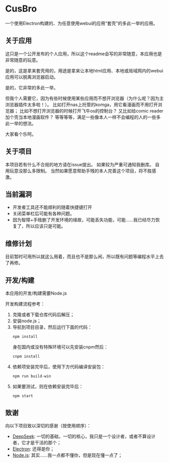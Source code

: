 # CusBro
一个使用Electron构建的、为任意使用webui的应用“套壳”的多此一举的应用。

## 关于应用
这只是一个公开发布的个人应用，所以这个readme会写的非常随意，本应用也是非常随意的玩意。

是的，这是拿来套壳用的，用途是拿来让本地html应用、本地或局域网内的webui应用可以脱离浏览器启动。

是的，它非常的多此一举。

但我个人需要它，因为有些时候使用某些应用而不想开浏览器（为什么呢？因为主浏览器插件太多啦！）。
比如打开nas上托管的komga，用它看漫画而不用打开浏览器；
比如不想打开浏览器的时候打开飞牛os的控制台？
又比如给comic reader加个壳当本地漫画软件？
等等等等，满足一些像本人一样不会编程的人的一些多此一举的想法。

大家看个乐呵。

## 关于项目
本项目若有什么不合规的地方请在issue提出。
如果较为严重可通知我删库。
自用玩意没那么多限制。
当然如果愿意帮助手残的本人完善这个项目，将不胜感激。

## 当前漏洞
- 开发者工具还不能顺利的随着快捷键打开
- 关闭菜单栏后可能有各种问题。
- 因为智障+手贱删了开发环境的缘故，可能丢失功能，可能……我已经尽力恢复了，所以应该只是可能。

## 维修计划
目前暂时可用所以就这么用着，而且也不是那么闲，所以既有问题等编程水平上去了再修。

## 开发/构建
本应用的开发/构建需要Node.js

开发构建流程参考：
1. 克隆或者下载仓库代码后解压；
2. 安装node.js；
3. 导航到项目目录，然后运行下面的代码：
   ```sh
   npm install
   ```
   身在国内或没有特殊环境可以先安装cnpm然后：
   ```sh
   cnpm install
   ```
4. 依赖项安装完毕后，使用下方代码编译安装包：
   ```sh
   npm run build-win
   ```
5. 如果要测试，则在依赖安装完毕后：
   ```sh
   npm start
   ```

## 致谢

向以下项目致以深切的感谢（按使用顺序）：

- [DeepSeek](https://chat.deepseek.com): 一切的基础，一切的核心，我只是一个设计者，或者不算设计者，它才是干活的那个；
- [Electron](https://github.com/electron/electron): 还得是你；
- [Node.js](https://nodejs.org/zh-cn): 其实……我一点都不懂你，但是现在懂一点了；
